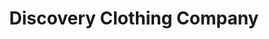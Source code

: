 ---
title: "Discovery Clothing Company"
url: /chicago/discovery-clothing-company-north-pulaski-road/
shop: Kleidung
---